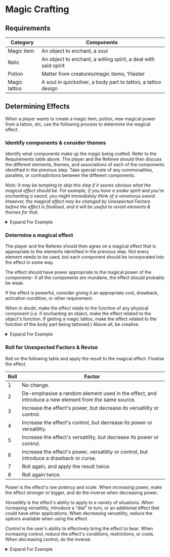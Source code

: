 
# Magic Crafting

## Requirements

| Category     | Components                                                      |
| ------------ | --------------------------------------------------------------- |
| Magic item   | An object to enchant, a soul                                    |
| Relic        | An object to enchant, a willing spirit, a deal with said spirit |
| Potion       | Matter from creatures/magic items, Yliaster                     |
| Magic tattoo | A soul in quicksilver, a body part to tattoo, a tattoo design   |

## Determining Effects

When a player wants to create a magic item, potion, new magical power from a tattoo, etc, use the following process to determine the magical effect.

### Identify components & consider themes

Identify what components make up the magic being crafted. Refer to the Requirements table above.
The player and the Referee should then discuss the different elements, themes, and associations of each of the components identified in the previous step. Take special note of any commonalities, parallels, or contradictions between the different components.

_Note: It may be tempting to skip this step if it seems obvious what the magical effect should be. For example, if you have a snake spirit and you're enchanting a sword, you might immediately think of a venomous sword. However, the magical effect may be changed by Unexpected Factors before the effect is finalised, and it will be useful to revisit elements & themes for that._

<details markdown="block">
  <summary>
Expand For Example
  </summary>

Suppose Alice has got a hold of the soul of a vampire, and wants to use it to get a magic tattoo. She settles on a tattoo on the hand, with a "wagon wheel" design for reasons personal to her character.

Alice and her Referee Bob go through each of these components and list the elements of each. 

For the vampire soul, it's a staightforward process. They list the typical vampire powers that we're all familiar with: blood-sucking, turning into a bat, control over bats & wolves, hypnotism, enhanced strength, walking on walls, and being able to turn other people into vampires. They list vampire weaknesses: sunlight, garlic, holy symbols, wooden stakes, and the inability to cross running water or enter a residence without an invitation. They also note the vampire's general association with the night, undeath, and bats. 

For the hand as the location of the tattoo, Alice and Bob have to consider things more abstractly. They note that the hand is used to wield tools, and as such is far more active than passive- perhaps moreso than any other part of the body. The hand can point, indicate, and signal. The hand can grab and grasp, but it can also strike with a punch, slap or fingernail gouge. Finally, they note that the hand is the primary way we access the sense of touch.
Next, Alice and Bob come to the wagon wheel. They note the shape of the wheel- circular, with spokes radiating from a central point. The wheel is constructed rather than natural, and it requires roads to function properly. Wheels are associated with movement & transport.

Finally, Alice and Bob look for anything that might tie the different elements together.  It's not immediately obvious. There's something of a similarity between the spokes on the wheel & the fingers of the hand. Vampires are associated with bats, which "wheel" as they fly- there could be something there...

</details>

### Determine a magical effect

The player and the Referee should then agree on a magical effect that is appropriate to the elements identified in the previous step. Not every element needs to be used, but each component should be incorporated into the effect in some way.

The effect should have power appropriate to the magical power of the components- if all the components are mundane, the effect should probably be weak. 

If the effect is powerful, consider giving it an appropriate cost, drawback, activation condition, or other requirement.

When in doubt, make the effect relate to the function of any physical component (i.e. if enchanting an object, make the effect related to the object's function. If getting a magic tattoo, make the effect related to the function of the body part being tattooed.) Above all, be creative.

<details markdown="block">
  <summary>
Expand For Example
  </summary>

Alice and Bob have another look over the elements identified previously. The combination of the wheel and vampire soul suggests something bat-related. The wheel is associated with circular movement, while the hand suggests an effect that is actively controlled. They settle on the following:

Alice's character gains the ability to produce a bat the size of a human from her outstretched hand. She can control the bat's flight path by pointing with one hand, and can give instructions to the bat via hand signals. The bat must continuously fly in a rough circle, with Alice's character as the focal point. If the bat is forced to stop, fly in a straight line, or otherwise fail to fly in a circular pattern, it vanishes in a cloud of fur.

The requirement to move in a circular path is a decent restriction, so Bob decides there's no need for any additional cost.

</details>

### Roll for Unexpected Factors & Revise

Roll on the following table and apply the result to the magical effect. Finalise the effect.

| Roll | Factor |
| ---- | ------ |
| 1    | No change. |
| 2    | De-emphasise a random element used in the effect, and introduce a new element from the same source. |
| 3    | Increase the effect's power, but decrease its versatility or control.
| 4    | Increase the effect's control, but decrease its power or versatility.
| 5    | Increase the effect's versatility, but decrease its power or control.
| 6    | Increase the effect's power, versatility or control, but introduce a drawback or curse.
| 7    | Roll again, and apply the result twice.
| 8    | Roll again twice. |

*Power* is the effect's raw potency and scale. When increasing power, make the effect stronger or bigger, and do the inverse when decreasing power.

*Versatility* is the effect's ability to apply to a variety of situations. When increasing versatility, introduce a "dial" to turn, or an additional effect that could have other applications. When decreasing versatility, reduce the options available when using the effect.

*Control* is the user's ability to effectively bring the effect to bear. When increasing control, reduce the effect's conditions, restrictions, or costs. When decreasing control, do the inverse.

<details markdown="block">
  <summary>
Expand For Example
  </summary>

Alice rolls an 8, which makes her roll again twice. She then rolls a 2 and a 6. 

For the 2 result, Alice and Bob look over the main elements of the magical effect- the bat, the circular motion, and the control using the hand. Alice randomly determines that the element to de-emphasise is the control using the hand. Alice and Bob return to the elements for the hand identified earlier. They decide that it would be sensible to lean more on the "grabbing" aspect of the hand. The result would be a bat that acts more independently & is good at grabbing & carrying.

For the 6 result, Alice randomly determines that the effect's versatility should be increased. Bob suggests that instead of a single large bat, Alice's character could choose to alternatively conjure a swarm of smaller bats. Alice then comes up with an appropriate drawback- when her character conjures the bat(s), her hand partially transforms into a bat wing, making the hand weak, generally unwieldy, and conspicuous. The transformation recovers over time. Bob likes the idea, and additionally suggests that if the effect is used multiple times before given the chance to recover, the transformation would worsen & incur damage to DEX, to prevent the effect from being abused.

The final result is as follows:

Alice's character can conjure a large bat, or a small swarm of normal-sized bats. In either case, her bats are unusually good at grabbing and holding. When conjured, Alice's character can direct the bats on what to target; the bats act autonomously but follow this direction to the best of their ability. The bats must fly continuously in a roughly circular pattern, with Alice's character as the focal point; if they can't, they vanish. When Alice's character uses this ability, her hand partially transforms into an awkward bat wing. Further uses worsen the effect and incur 1d4 DEX damage. The hand will go back to normal after a good night's sleep.

</details>
